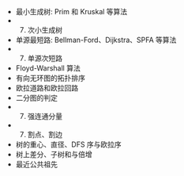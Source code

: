 
- 最小生成树: Prim 和 Kruskal 等算法
- 7. 次小生成树
- 单源最短路: Bellman-Ford、Dijkstra、SPFA 等算法
- 7. 单源次短路
- Floyd-Warshall 算法
- 有向无环图的拓扑排序
- 欧拉道路和欧拉回路
- 二分图的判定
- 7. 强连通分量
- 7. 割点、割边
- 树的重心、直径、DFS 序与欧拉序
- 树上差分、子树和与倍增
- 最近公共祖先
